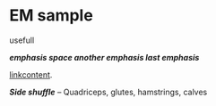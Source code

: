 # EM sample

usefull

***emphasis* *space* *another emphasis* *last emphasis***

[linkcontent](https://www.sample.com).

***Side shuffle*** *–* Quadriceps, glutes, hamstrings, calves
